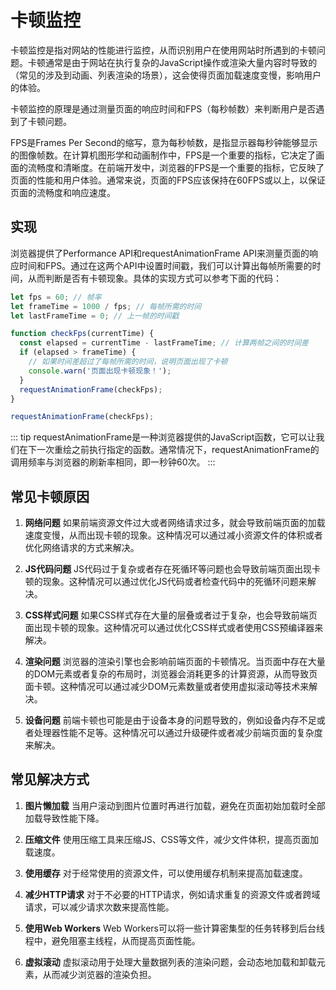 # 卡顿监控

卡顿监控是指对网站的性能进行监控，从而识别用户在使用网站时所遇到的卡顿问题。卡顿通常是由于网站在执行复杂的JavaScript操作或渲染大量内容时导致的（常见的涉及到动画、列表渲染的场景），这会使得页面加载速度变慢，影响用户的体验。

卡顿监控的原理是通过测量页面的响应时间和FPS（每秒帧数）来判断用户是否遇到了卡顿问题。

FPS是Frames Per Second的缩写，意为每秒帧数，是指显示器每秒钟能够显示的图像帧数。在计算机图形学和动画制作中，FPS是一个重要的指标，它决定了画面的流畅度和清晰度。在前端开发中，浏览器的FPS是一个重要的指标，它反映了页面的性能和用户体验。通常来说，页面的FPS应该保持在60FPS或以上，以保证页面的流畅度和响应速度。
## 实现

浏览器提供了Performance API和requestAnimationFrame API来测量页面的响应时间和FPS。通过在这两个API中设置时间戳，我们可以计算出每帧所需要的时间，从而判断是否有卡顿现象。具体的实现方式可以参考下面的代码：

```js
let fps = 60; // 帧率
let frameTime = 1000 / fps; // 每帧所需的时间
let lastFrameTime = 0; // 上一帧的时间戳

function checkFps(currentTime) {
  const elapsed = currentTime - lastFrameTime; // 计算两帧之间的时间差
  if (elapsed > frameTime) {
    // 如果时间差超过了每帧所需的时间，说明页面出现了卡顿
    console.warn('页面出现卡顿现象！');
  }
  requestAnimationFrame(checkFps);
}

requestAnimationFrame(checkFps);
```
::: tip
requestAnimationFrame是一种浏览器提供的JavaScript函数，它可以让我们在下一次重绘之前执行指定的函数。通常情况下，requestAnimationFrame的调用频率与浏览器的刷新率相同，即一秒钟60次。
:::

## 常见卡顿原因
1. **网络问题**
如果前端资源文件过大或者网络请求过多，就会导致前端页面的加载速度变慢，从而出现卡顿的现象。这种情况可以通过减小资源文件的体积或者优化网络请求的方式来解决。

2. **JS代码问题**
JS代码过于复杂或者存在死循环等问题也会导致前端页面出现卡顿的现象。这种情况可以通过优化JS代码或者检查代码中的死循环问题来解决。

3. **CSS样式问题**
如果CSS样式存在大量的层叠或者过于复杂，也会导致前端页面出现卡顿的现象。这种情况可以通过优化CSS样式或者使用CSS预编译器来解决。

4. **渲染问题**
浏览器的渲染引擎也会影响前端页面的卡顿情况。当页面中存在大量的DOM元素或者复杂的布局时，浏览器会消耗更多的计算资源，从而导致页面卡顿。这种情况可以通过减少DOM元素数量或者使用虚拟滚动等技术来解决。

5. **设备问题**
前端卡顿也可能是由于设备本身的问题导致的，例如设备内存不足或者处理器性能不足等。这种情况可以通过升级硬件或者减少前端页面的复杂度来解决。

## 常见解决方式

1. **图片懒加载**
当用户滚动到图片位置时再进行加载，避免在页面初始加载时全部加载导致性能下降。

2. **压缩文件**
使用压缩工具来压缩JS、CSS等文件，减少文件体积，提高页面加载速度。

3. **使用缓存**
对于经常使用的资源文件，可以使用缓存机制来提高加载速度。

4. **减少HTTP请求**
对于不必要的HTTP请求，例如请求重复的资源文件或者跨域请求，可以减少请求次数来提高性能。

5. **使用Web Workers**
Web Workers可以将一些计算密集型的任务转移到后台线程中，避免阻塞主线程，从而提高页面性能。

6. **虚拟滚动**
虚拟滚动用于处理大量数据列表的渲染问题，会动态地加载和卸载元素，从而减少浏览器的渲染负担。